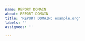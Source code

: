 ```yaml
---
name: REPORT DOMAIN
about: REPORT DOMAIN
title: 'REPORT DOMAIN: example.org'
labels: ''
assignees: ''

---
```



